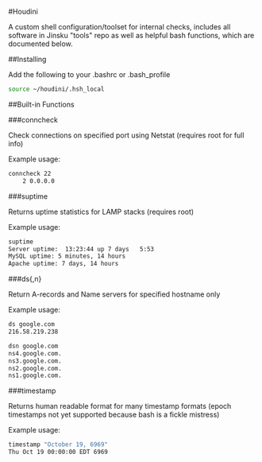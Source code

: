 #Houdini

A custom shell configuration/toolset for internal checks, includes all software in Jinsku "tools" repo as well as helpful bash functions, which are documented below.


##Installing

Add the following to your .bashrc or .bash_profile

```bash
source ~/houdini/.hsh_local
```


##Built-in Functions

###conncheck

Check connections on specified port using Netstat (requires root for full info)

Example usage:
```bash
conncheck 22
    2 0.0.0.0
```


###suptime

Returns uptime statistics for LAMP stacks (requires root)

Example usage:
```bash
suptime
Server uptime:  13:23:44 up 7 days   5:53
MySQL uptime: 5 minutes, 14 hours
Apache uptime: 7 days, 14 hours
```


###ds{,n}

Return A-records and Name servers for specified hostname only

Example usage:

```bash
ds google.com
216.58.219.238
```

```bash
dsn google.com
ns4.google.com.
ns3.google.com.
ns2.google.com.
ns1.google.com.
```


###timestamp

Returns human readable format for many timestamp formats (epoch timestamps not yet supported because bash is a fickle mistress)

Example usage:

```bash
timestamp "October 19, 6969"
Thu Oct 19 00:00:00 EDT 6969
```
